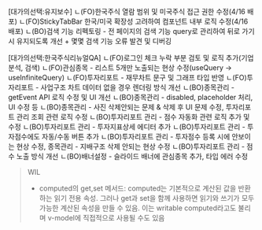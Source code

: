 [대가의선택:유지보수]
ㄴ(FO)한국주식 열람 범위 및 미국주식 접근 권한 수정(4/16 배포)
ㄴ(FO)StickyTabBar 한국/미국 확장성 고려하여 컴포넌트 내부 로직 수정(4/16 배포)
ㄴ(BO)검색 기능 리펙토링 - 전 페이지의 검색 기능 query로 관리하여 뒤로 가기 시 유지되도록 개선 + 몇몇 검색 기능 오류 발견 및 디버깅

[대가의선택:한국주식리뉴얼QA]
ㄴ(FO)로그인 체크 누락 부분 검토 및 로직 추가(기업분석, 검색)
ㄴ(FO)관심종목 - 리스트 5개만 노출되는 현상 수정(useQuery -> useInfiniteQuery)
ㄴ(FO)투자리포트 - 재무차트 문구 및 그래프 타입 반영
ㄴ(FO)투자리포트 - 사업구조 차트 데이터 없을 경우 렌더링 방식 개선
ㄴ(BO)종목관리 - getEvent API 로직 수정 및 UI 개선
ㄴ(BO)종목관리 - disabled, placeholder 처리, UI 수정 등
ㄴ(BO)종목관리 - 사진 삭제안되는 문제 & 삭제 후 UI 문제 수정, 투자리포트 관리 조회 관련 로직 수정
ㄴ(BO)투자리포트 관리 - 점수 자동화 관련 로직 추가 및 수정
ㄴ(BO)투자리포트 관리 - 투자지표상세 에디터 추가
ㄴ(BO)투자리포트 관리 - 투자점수에도 자동/수동 버튼 추가
ㄴ(BO)투자리포트 관리 - 투자점수 등록 시에 안보이는 현상 수정, 종목관리 - 지배구조 삭제 안되는 현상 수정
ㄴ(BO)투자리포트 관리 - 점수 노출 방식 개선
ㄴ(BO)배너설정 - 슬라이드 배너에 관심종목 추가, 타입 에러 수정

> WIL
>
> - computed의 get,set 메서드: computed는 기본적으로 계산된 값을 반환하는 읽기 전용 속성. 그러나 get과 set을 함께 사용하면 읽기와 쓰기가 모두 가능한 계산된 속성을 만들 수 있음. 이는 writable computed라고도 불리며 v-model에 직접적으로 사용될 수도 있음
